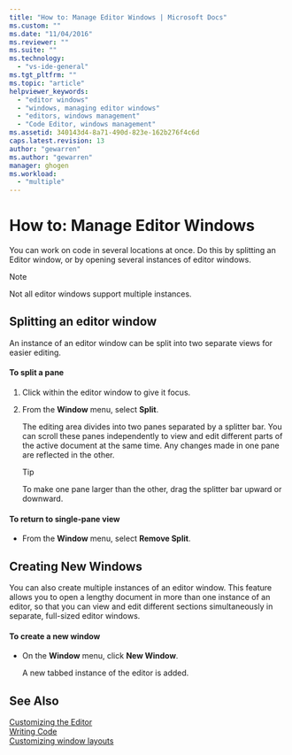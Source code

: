 ```yaml
---
title: "How to: Manage Editor Windows | Microsoft Docs"
ms.custom: ""
ms.date: "11/04/2016"
ms.reviewer: ""
ms.suite: ""
ms.technology: 
  - "vs-ide-general"
ms.tgt_pltfrm: ""
ms.topic: "article"
helpviewer_keywords: 
  - "editor windows"
  - "windows, managing editor windows"
  - "editors, windows management"
  - "Code Editor, windows management"
ms.assetid: 340143d4-8a71-490d-823e-162b276f4c6d
caps.latest.revision: 13
author: "gewarren"
ms.author: "gewarren"
manager: ghogen
ms.workload: 
  - "multiple"
---
```

# How to: Manage Editor Windows
You can work on code in several locations at once. Do this by splitting an Editor window, or by opening several instances of editor windows.  
  
> [!NOTE]
>  Not all editor windows support multiple instances.  
  
## Splitting an editor window  
 An instance of an editor window can be split into two separate views for easier editing.  
  
#### To split a pane  
  
1.  Click within the editor window to give it focus.  
  
2.  From the **Window** menu, select **Split**.  
  
     The editing area divides into two panes separated by a splitter bar. You can scroll these panes independently to view and edit different parts of the active document at the same time. Any changes made in one pane are reflected in the other.  
  
    > [!TIP]
    >  To make one pane larger than the other, drag the splitter bar upward or downward.  
  
#### To return to single-pane view  
  
-   From the **Window** menu, select **Remove Split**.  
  
## Creating New Windows  
 You can also create multiple instances of an editor window. This feature allows you to open a lengthy document in more than one instance of an editor, so that you can view and edit different sections simultaneously in separate, full-sized editor windows.  
  
#### To create a new window  
  
-   On the **Window** menu, click **New Window**.  
  
     A new tabbed instance of the editor is added.  
  
## See Also  
 [Customizing the Editor](../ide/customizing-the-editor.md)   
 [Writing Code](../ide/writing-code-in-the-code-and-text-editor.md)   
 [Customizing window layouts](../ide/customizing-window-layouts-in-visual-studio.md)